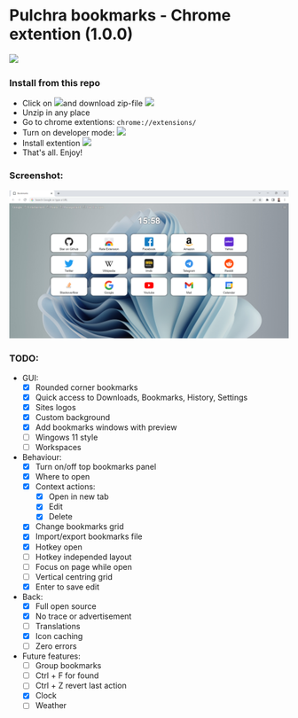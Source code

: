 # Pulchra bookmarks - Chrome extention (1.0.0)

[![](https://storage.googleapis.com/web-dev-uploads/image/WlD8wC6g8khYWPJUsQceQkhXSlv1/HRs9MPufa1J1h5glNhut.png)](https://chrome.google.com/webstore/detail/pulchra-bookmarks/pknkgclggganidoalifaagfjikhcdolb)

### Install from this repo
* Click on <img src="https://user-images.githubusercontent.com/51162917/153860727-4d06b357-16b1-4b91-a389-15bc7a5727ac.png" height="30">and download zip-file <img src="https://user-images.githubusercontent.com/51162917/153860703-74de55fc-8769-4eb4-aa7a-09c1e167f336.png" height="30">
* Unzip in any place
* Go to chrome extentions: `chrome://extensions/`
* Turn on developer mode: <img src="https://user-images.githubusercontent.com/51162917/153860635-b3da0d96-22cf-4762-8e1f-a66359477af6.png" height="30">
* Install extention <img src="https://user-images.githubusercontent.com/51162917/153861803-9a691abd-fdaa-40fc-a996-c4c0dee69ef1.png" height="30">
* That's all. Enjoy!

### Screenshot:

<img src="images/branding/readme.png" width="1920" alt="">

### TODO:
* GUI:
  * [x] Rounded corner bookmarks
  * [x] Quick access to Downloads, Bookmarks, History, Settings
  * [x] Sites logos
  * [x] Custom background
  * [x] Add bookmarks windows with preview
  * [ ] Wingows 11 style
  * [ ] Workspaces

* Behaviour:
  * [x] Turn on/off top bookmarks panel
  * [x] Where to open
  * [x] Context actions:
    * [x] Open in new tab
    * [x] Edit
    * [x] Delete
  * [x] Change bookmarks grid
  * [x] Import/export bookmarks file
  * [x] Hotkey open
  * [ ] Hotkey independed layout
  * [ ] Focus on page while open
  * [ ] Vertical centring grid
  * [x] Enter to save edit

* Back:
  * [x] Full open source
  * [x] No trace or advertisement
  * [ ] Translations
  * [x] Icon caching
  * [ ] Zero errors

* Future features:
  * [ ] Group bookmarks
  * [ ] Ctrl + F for found
  * [ ] Ctrl + Z revert last action
  * [x] Clock
  * [ ] Weather
